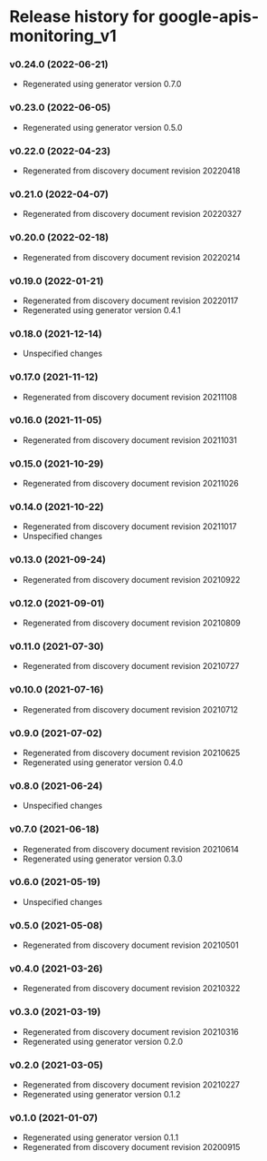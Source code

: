 # Release history for google-apis-monitoring_v1

### v0.24.0 (2022-06-21)

* Regenerated using generator version 0.7.0

### v0.23.0 (2022-06-05)

* Regenerated using generator version 0.5.0

### v0.22.0 (2022-04-23)

* Regenerated from discovery document revision 20220418

### v0.21.0 (2022-04-07)

* Regenerated from discovery document revision 20220327

### v0.20.0 (2022-02-18)

* Regenerated from discovery document revision 20220214

### v0.19.0 (2022-01-21)

* Regenerated from discovery document revision 20220117
* Regenerated using generator version 0.4.1

### v0.18.0 (2021-12-14)

* Unspecified changes

### v0.17.0 (2021-11-12)

* Regenerated from discovery document revision 20211108

### v0.16.0 (2021-11-05)

* Regenerated from discovery document revision 20211031

### v0.15.0 (2021-10-29)

* Regenerated from discovery document revision 20211026

### v0.14.0 (2021-10-22)

* Regenerated from discovery document revision 20211017
* Unspecified changes

### v0.13.0 (2021-09-24)

* Regenerated from discovery document revision 20210922

### v0.12.0 (2021-09-01)

* Regenerated from discovery document revision 20210809

### v0.11.0 (2021-07-30)

* Regenerated from discovery document revision 20210727

### v0.10.0 (2021-07-16)

* Regenerated from discovery document revision 20210712

### v0.9.0 (2021-07-02)

* Regenerated from discovery document revision 20210625
* Regenerated using generator version 0.4.0

### v0.8.0 (2021-06-24)

* Unspecified changes

### v0.7.0 (2021-06-18)

* Regenerated from discovery document revision 20210614
* Regenerated using generator version 0.3.0

### v0.6.0 (2021-05-19)

* Unspecified changes

### v0.5.0 (2021-05-08)

* Regenerated from discovery document revision 20210501

### v0.4.0 (2021-03-26)

* Regenerated from discovery document revision 20210322

### v0.3.0 (2021-03-19)

* Regenerated from discovery document revision 20210316
* Regenerated using generator version 0.2.0

### v0.2.0 (2021-03-05)

* Regenerated from discovery document revision 20210227
* Regenerated using generator version 0.1.2

### v0.1.0 (2021-01-07)

* Regenerated using generator version 0.1.1
* Regenerated from discovery document revision 20200915


